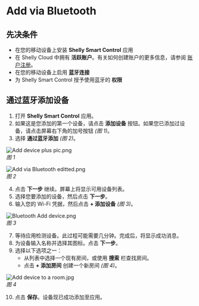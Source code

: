 # Add via Bluetooth

## 先决条件

- 在您的移动设备上安装 **Shelly Smart Control** 应用  
- 在 Shelly Cloud 中拥有 **活跃账户**。有关如何创建账户的更多信息，请参阅 [账户注册](../knowledge-base/account-registration)。  
- 在您的移动设备上启用 **蓝牙连接**  
- 为 Shelly Smart Control 授予使用蓝牙的 **权限**

## 通过蓝牙添加设备

1. 打开 **Shelly Smart Control** 应用。  
2. 如果这是您添加的第一个设备，请点击 **添加设备** 按钮。如果您已添加过设备，请点击屏幕右下角的加号按钮 _(图 1)_。  
3. 选择 **通过蓝牙添加** _(图 2)_。

![Add device plus pic.png](https://kb.shelly.cloud/__attachments/1612841107/Add%20device%20plus%20pic.png?inst-v=06e25fb6-1df6-4585-801d-931808676f21)  
*图 1*

![Add via Bluetooth editted.png](https://kb.shelly.cloud/__attachments/1612841107/Add%20via%20Bluetooth%20editted.png?inst-v=06e25fb6-1df6-4585-801d-931808676f21)  
*图 2*

4. 点击 **下一步** 继续。屏幕上将显示可用设备列表。  
5. 选择您要添加的设备，然后点击 **下一步**。  
6. 输入您的 Wi-Fi 凭据，然后点击 **+ 添加设备** _(图 3)_。

![Bluetooth Add device.png](https://kb.shelly.cloud/__attachments/1612841107/Bluetooth%20Add%20device.png?inst-v=06e25fb6-1df6-4585-801d-931808676f21)  
*图 3*

7. 等待应用检测设备。此过程可能需要几分钟。完成后，将显示成功消息。  
8. 为设备输入名称并选择其图标。点击 **下一步**。  
9. 选择以下选项之一：  
   - 从列表中选择一个现有房间，或使用 **搜索** 栏查找房间。  
   - 点击 **+ 添加房间** 创建一个新房间 _(图 4)_。

![Add device to a room.jpg](https://kb.shelly.cloud/__attachments/1612841107/Add%20device%20to%20a%20room.jpg?inst-v=06e25fb6-1df6-4585-801d-931808676f21)  
*图 4*

10. 点击 **保存**。设备现已成功添加至应用。